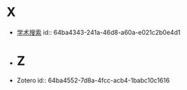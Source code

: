 # X
- [学术搜索](((64ba41e6-408c-417b-8b93-712ce9035881)))
  id:: 64ba4343-241a-46d8-a60a-e021c2b0e4d1
- # Z
- Zotero
  id:: 64ba4552-7d8a-4fcc-acb4-1babc10c1616